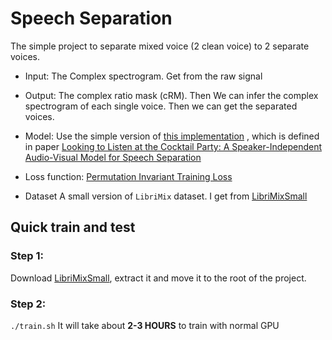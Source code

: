 # Speech Separation
The simple project to separate mixed voice (2 clean voice) to 2 separate voices.

+ Input:
   The Complex spectrogram. Get from the raw signal
+ Output:
   The complex ratio mask (cRM). Then We can infer the complex spectrogram of each single voice. Then we can get the separated voices.
+ Model:
  Use the simple version of [this implementation](https://github.com/bill9800/speech_separation/blob/master/model/lib/model_AO.py) , which is defined in paper [Looking to Listen at the Cocktail Party: A Speaker-Independent Audio-Visual Model for Speech Separation](https://arxiv.org/abs/1804.03619)

+ Loss function:
  [Permutation Invariant Training Loss](https://arxiv.org/pdf/1607.00325.pdf)

+ Dataset
 A small version of `LibriMix` dataset. I get from [LibriMixSmall](https://zenodo.org/record/3871592/files/MiniLibriMix.zip?download=1) 

## Quick train and test
### Step 1:
Download [LibriMixSmall](https://zenodo.org/record/3871592/files/MiniLibriMix.zip?download=1 ), extract it and move it to the root of the project. 
### Step 2:
`./train.sh`
It will take about **2-3 HOURS** to train with normal GPU

